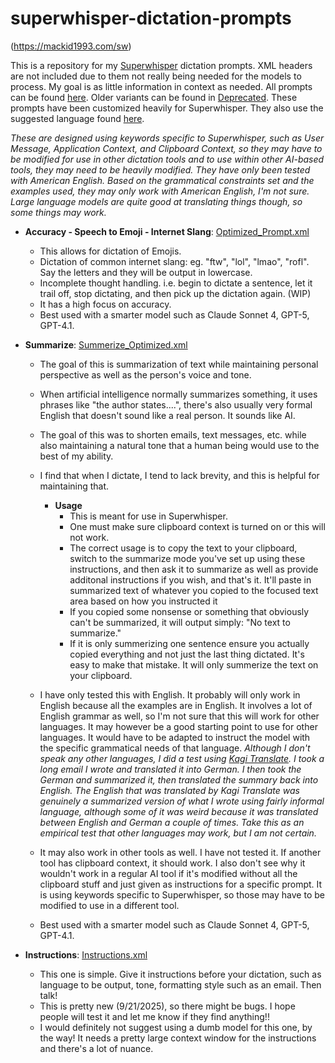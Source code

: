 # superwhisper-dictation-prompts
(https://mackid1993.com/sw)

This is a repository for my [Superwhisper](https://superwhisper.com) dictation prompts. XML headers are not included due to them not really being needed for the models to process. My goal is as little information in context as needed.
All prompts can be found [here](/Prompts). Older variants can be found in [Deprecated](/Prompts/Deprecated). These prompts have been customized heavily for Superwhisper. They also use the suggested language found [here](https://superwhisper.com/docs/modes/custom).

*These are designed using keywords specific to Superwhisper, such as User Message, Application Context, and Clipboard Context, so they may have to be modified for use in other dictation tools and to use within other AI-based tools, they may need to be heavily modified. They have only been tested with American English. Based on the grammatical constraints set and the examples used, they may only work with American English, I'm not sure. Large language models are quite good at translating things though, so some things may work.*

- **Accuracy - Speech to Emoji - Internet Slang**: [Optimized_Prompt.xml](/Prompts/Optimized_Prompt.xml)
  
    - This allows for dictation of Emojis.
    - Dictation of common internet slang: eg. "ftw", "lol", "lmao", "rofl". Say the letters and they will be output in lowercase.
    - Incomplete thought handling. i.e. begin to dictate a sentence, let it trail off, stop dictating, and then pick up the dictation again. (WIP)
    - It has a high focus on accuracy.
    - Best used with a smarter model such as Claude Sonnet 4, GPT-5, GPT-4.1.


-  **Summarize**: [Summerize_Optimized.xml](/Prompts/Summerize_Optimized.xml)
      - The goal of this is summarization of text while maintaining personal perspective as well as the person's voice and tone.
      - When artificial intelligence normally summarizes something, it  uses phrases like "the author states....", there's also usually very formal English that doesn't sound like a real person. It sounds like AI.
      - The goal of this was to shorten emails, text messages, etc. while also maintaining a natural tone that a human being would use to the best of my ability.
      - I find that when I dictate, I tend to lack brevity, and this is helpful for maintaining that.
        - **Usage**
            - This is meant for use in Superwhisper.
            - One must make sure clipboard context is turned on or this will not work.
            - The correct usage is to copy the text to your clipboard, switch to the summarize mode you've set up using these instructions, and then ask it to summarize as well as provide additonal instructions if you wish, and that's it. It'll paste in summarized text of whatever you copied to the focused text area based on how you instructed it
            - If you copied some nonsense or something that obviously can't be summarized, it will output simply: "No text to summarize."
            - If it is only summerizing one sentence ensure you actually copied everything and not just the last thing dictated. It's easy to make that mistake. It will only summerize the text on your clipboard.
    - I have only tested this with English. It probably will only work in English because all the examples are in English. It involves a lot of English grammar as well, so I'm not sure that this will work for other languages. It may however be a good starting point to use for other languages. It would have to be adapted to instruct the model with the specific grammatical needs of that language.  *Although I don't speak any other languages, I did a test using [Kagi Translate](https://translate.kagi.com). I took a long email I wrote and translated it into German. I then took the German and summarized it, then translated the summary back into English. The English that was translated by Kagi Translate was genuinely a summarized version of what I wrote using fairly informal language, although some of it was weird because it was translated between English and German a couple of times. Take this as an empirical test that other languages may work, but I am not certain.*
    
    - It may also work in other tools as well. I have not tested it. If another tool has clipboard context, it should work. I also don't see why it wouldn't work in a regular AI tool if it's modified without all the clipboard stuff and just given as instructions for a specific prompt. It is using keywords specific to Superwhisper, so those may have to be modified to use in a different tool.
    - Best used with a smarter model such as Claude Sonnet 4, GPT-5, GPT-4.1.
 
-  **Instructions**: [Instructions.xml](/Prompts/Instructions.xml)
    - This one is simple. Give it instructions before your dictation, such as language to be output, tone, formatting style such as an email. Then talk!
    - This is pretty new (9/21/2025), so there might be bugs. I hope people will test it and let me know if they find anything!!
    - I would definitely not suggest using a dumb model for this one, by the way! It needs a pretty large context window for the instructions and there's a lot of nuance.
